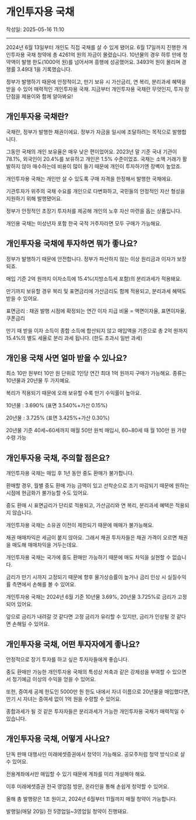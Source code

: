 # 개인투자용 국채

작성일: 2025-05-16 11:10

---

2024년 6월 13일부터 개인도 직접 국채를 살 수 있게 됐어요. 6월 17일까지 진행한 개인투자용 국채 청약에 총 4261억 원의 자금이 몰렸습니다. 10년물의 경우 하루 만에 청약액이 발행 한도(1000억 원)를 넘어서며 흥행에 성공했어요. 3493억 원이 몰리며 경쟁률 3.49대 1을 기록했습니다.

정부가 발행하기 때문에 안정적이고, 만기 보유 시 가산금리, 연 복리, 분리과세 혜택을 받을 수 있어 매력적인 개인투자용 국채.  지금부터 개인투자용 국채란 무엇인지, 투자 장단점을 제용이와 함께 알아봐요!

## 개인투자용 국채란?

국채란, 정부가 발행한 채권이에요. 정부가 자금을 일시에 조달하려는 목적으로 발행합니다.

그동안 국채의 개인 보유율은 매우 낮은 편이었어요. 2023년 말 기준 국내 기관이 78.1%, 외국인이 20.4%를 보유하고 개인은 1.5% 수준이었죠. 국채는 소액 거래가 활발하지 않아 매수하는데 비용이 많이 들기 때문에 개인이 투자하기엔 장벽이 높았죠.

개인투자용 국채는 개인만 살 수 있도록 구매 자격을 한정해서 발행한 국채에요.

기관투자가 위주의 국채 수요를 개인으로 다변화하고, 국민들의 안정적인 자산 형성을 지원하기 위해 발행됐어요.

정부가 안정적인 초장기 투자처를 제공해 개인의 노후 자산 마련을 돕는 상품입니다.

개인용 국채는 미성년자 포함 한국 국적 거주자라면 모두 구매가 가능해요.

## 개인투자용 국채에 투자하면 뭐가 좋나요?

정부가 발행하기 때문에 안전합니다. 정부가 파산하지 않는 이상 원리금과 이자가 보장되죠.

매입 기준 2억 원까지 이자소득에 15.4%(지방소득세 포함)의 분리과세가 적용돼요.

만기까지 보유할 경우 복리 및 표면금리에 가산금리도 함께 적용되고, 분리과세 혜택도 받을 수 있어요.

표면금리 : 채권 발행 시점에 확정되는 연간 이자 지급 비율 = 액면이자율, 표면이자율, 쿠폰금리

만기 때 받을 이자 소득이 종합 소득에 합산되지 않고 매입액을 기준으로 총 2억 원까지 15.4%의 별도 세율로 분리 과세 됩니다. (한도 초과시 일반 과세)

## 개인용 국채 사면 얼마 받을 수 있나요?

최소 10만 원부터 10만 원 단위로 1인당 연간 최대 1억 원까지 구매가 가능해요. 종류는 10년물과 20년물 두 가지예요.

복리가 적용되기 때문에 오래 보유할 수록 만기 수익률이 높아요.

10년물 : 3.690% (표면 3.540%+가산 0.15%)

20년물 : 3.725% (표면 3.425%+가산 0.30%)

20년물 기준 40세~60세까지 매월 50만 원씩 매입시, 60~80세 때 월 100만 원 가량 수령 가능

## 개인투자용 국채, 주의할 점은요?

개인투자용 국채는 매입 후 1년 동안 중도 환매가 불가합니다.

환매할 경우, 월별 중도 환매 가능 금액이 있고 선착순으로 조기 마감되기 때문에 원하는 시점에 현금화가 불가능할 수도 있어요.

중도 환매 시 표면금리가 단리로 적용되고, 가산금리와 연 복리, 분리과세 혜택은 적용되지 않습니다.

개인투자용 국채는 소유권 이전이 제한되기 때문에 매매가 불가능해요.

채권 매매차익은 세금이 붙지 않아요. 그래서 채권 투자자들은 채권 가격이 오르면 채권을 매도해 매매차익을 거두는데요.

개인투자용 국채는 국가에 중도 환매만 가능하기 때문에 매도 차익을 실현할 수 없습니다.

금리가 만기 시까지 고정되기 때문에 향후 물가상승률이 높거나 금리 인상 시 실질수익률 측면에서 손해를 볼 수 있어요.

개인투자용 국채는 2024년 6월 기준 10년물 3.69%, 20년물 3.725%로 금리가 고정되어 있어요.

앞으로 금리가 내려갈 것 같다면 고정 금리가 유리할 수 있지만, 금리가 인상될 것 같다면 손해일 수 있어요.

## 개인투자용 국채, 어떤 투자자에게 좋나요?

안정적으로 장기 투자를 하고 싶은 투자자들에게 좋습니다.

중도 환매만 가능한 개인투자용 국채의 특성상 저축과 같은 강제성을 부여할 수 있으면서 정기예금 이상의 수익을 얻을 수 있어요.

또한, 증여세 공제 한도인 5000만 원 한도 내에서 자녀 이름으로 20년물을 매입했다면, 만기 시 자녀는 증여세 없이 1억 원을 수령할 수 있어요.

종합과세가 될 것 같은 투자자들은 분리과세가 가능한 개인투자용 국채가 매력적일 수 있습니다.

## 개인투자용 국채, 어떻게 사나요?

단독 판매 대행사인 미래에셋증권에서 청약이 가능해요. 공모주처럼 청약 방식으로 살 수 있어요.

전용계좌에서만 매입할 수 있기 때문에 계좌를 미리 개설해야 해요.

이후 미래에셋증권 전국 영업점 방문, 온라인을 통해 손쉽게 청약할 수 있어요.

올해 총 발행량은 1조 원이고, 2024년 6월부터 11월까지 매월 청약이 가능합니다.

발행일(매달 20일) 전 5영업일~3영업일 청약이 진행돼요.